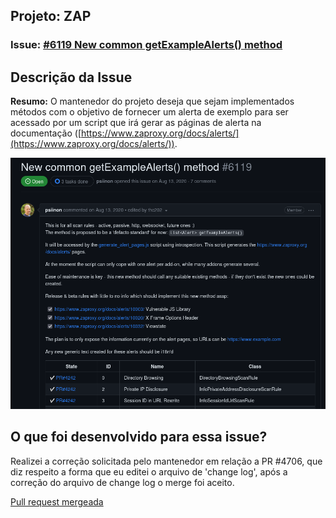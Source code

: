 ## Projeto: ZAP 

### Issue: [#6119 New common getExampleAlerts() method](https://github.com/zaproxy/zaproxy/issues/6119)

## Descrição da Issue

**Resumo:** O mantenedor do projeto deseja que sejam implementados métodos com o objetivo de fornecer um alerta de exemplo para ser acessado por um script que irá gerar as páginas de alerta na documentação ([https://www.zaproxy.org/docs/alerts/](https://www.zaproxy.org/docs/alerts/)).

![Zap: Issue 6119](../../assets/zap-issue-6119.png)

## O que foi desenvolvido para essa issue?

Realizei a correção solicitada pelo mantenedor em relação a PR #4706, que diz respeito a forma que eu editei o arquivo de 'change log', após a correção do arquivo de change log o merge foi aceito.

[Pull request mergeada](https://github.com/zaproxy/zap-extensions/pull/4706)